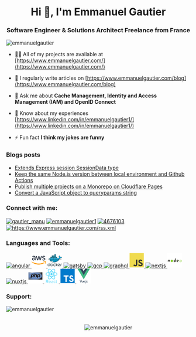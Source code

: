<h1 align="center">Hi 👋, I'm Emmanuel Gautier</h1>
<h3 align="center">Software Engineer & Solutions Architect Freelance from France</h3>

<p align="left"> <img src="https://komarev.com/ghpvc/?username=emmanuelgautier&label=Profile%20views&color=0e75b6&style=flat" alt="emmanuelgautier" /> </p>

- 👨‍💻 All of my projects are available at [https://www.emmanuelgautier.com/](https://www.emmanuelgautier.com/)

- 📝 I regularly write articles on [https://www.emmanuelgautier.com/blog](https://www.emmanuelgautier.com/blog)

- 💬 Ask me about **Cache Management, Identity and Access Management (IAM) and OpenID Connect**

- 📄 Know about my experiences [https://www.linkedin.com/in/emmanuelgautier1/](https://www.linkedin.com/in/emmanuelgautier1/)

- ⚡ Fun fact **I think my jokes are funny**

### Blogs posts
<!-- BLOG-POST-LIST:START -->
- [Extends Express session SessionData type](https://www.emmanuelgautier.com/blog/extends-expressjs-session-typescript-sessiondata)
- [Keep the same Node.js version between local environment and Github Actions](https://www.emmanuelgautier.com/blog/keep-node-version-github-actions-local-development)
- [Publish multiple projects on a Monorepo on Cloudflare Pages](https://www.emmanuelgautier.com/blog/monorepo-publish-with-cloudflare-pages)
- [Convert a JavaScript object to queryparams string](https://www.emmanuelgautier.com/blog/convert-object-to-querystring)
<!-- BLOG-POST-LIST:END -->

<h3 align="left">Connect with me:</h3>
<p align="left">
<a href="https://twitter.com/gautier_manu" target="blank"><img align="center" src="https://raw.githubusercontent.com/rahuldkjain/github-profile-readme-generator/master/src/images/icons/Social/twitter.svg" alt="gautier_manu" height="30" width="40" /></a>
<a href="https://linkedin.com/in/emmanuelgautier1" target="blank"><img align="center" src="https://raw.githubusercontent.com/rahuldkjain/github-profile-readme-generator/master/src/images/icons/Social/linked-in-alt.svg" alt="emmanuelgautier1" height="30" width="40" /></a>
<a href="https://stackoverflow.com/users/4676103" target="blank"><img align="center" src="https://raw.githubusercontent.com/rahuldkjain/github-profile-readme-generator/master/src/images/icons/Social/stack-overflow.svg" alt="4676103" height="30" width="40" /></a>
<a href="https://www.emmanuelgautier.com/rss.xml" target="blank"><img align="center" src="https://raw.githubusercontent.com/rahuldkjain/github-profile-readme-generator/master/src/images/icons/Social/rss.svg" alt="https://www.emmanuelgautier.com/rss.xml" height="30" width="40" /></a>
</p>

<h3 align="left">Languages and Tools:</h3>
<p align="left"> <a href="https://angular.io" target="_blank" rel="noreferrer"> <img src="https://angular.io/assets/images/logos/angular/angular.svg" alt="angular" width="40" height="40"/> </a> <a href="https://aws.amazon.com" target="_blank" rel="noreferrer"> <img src="https://raw.githubusercontent.com/devicons/devicon/master/icons/amazonwebservices/amazonwebservices-original-wordmark.svg" alt="aws" width="40" height="40"/> </a> <a href="https://www.docker.com/" target="_blank" rel="noreferrer"> <img src="https://raw.githubusercontent.com/devicons/devicon/master/icons/docker/docker-original-wordmark.svg" alt="docker" width="40" height="40"/> </a> <a href="https://www.gatsbyjs.com/" target="_blank" rel="noreferrer"> <img src="https://www.vectorlogo.zone/logos/gatsbyjs/gatsbyjs-icon.svg" alt="gatsby" width="40" height="40"/> </a> <a href="https://cloud.google.com" target="_blank" rel="noreferrer"> <img src="https://www.vectorlogo.zone/logos/google_cloud/google_cloud-icon.svg" alt="gcp" width="40" height="40"/> </a> <a href="https://graphql.org" target="_blank" rel="noreferrer"> <img src="https://www.vectorlogo.zone/logos/graphql/graphql-icon.svg" alt="graphql" width="40" height="40"/> </a> <a href="https://developer.mozilla.org/en-US/docs/Web/JavaScript" target="_blank" rel="noreferrer"> <img src="https://raw.githubusercontent.com/devicons/devicon/master/icons/javascript/javascript-original.svg" alt="javascript" width="40" height="40"/> </a> <a href="https://nextjs.org/" target="_blank" rel="noreferrer"> <img src="https://cdn.worldvectorlogo.com/logos/nextjs-2.svg" alt="nextjs" width="40" height="40"/> </a> <a href="https://nodejs.org" target="_blank" rel="noreferrer"> <img src="https://raw.githubusercontent.com/devicons/devicon/master/icons/nodejs/nodejs-original-wordmark.svg" alt="nodejs" width="40" height="40"/> </a> <a href="https://nuxtjs.org/" target="_blank" rel="noreferrer"> <img src="https://www.vectorlogo.zone/logos/nuxtjs/nuxtjs-icon.svg" alt="nuxtjs" width="40" height="40"/> </a> <a href="https://www.php.net" target="_blank" rel="noreferrer"> <img src="https://raw.githubusercontent.com/devicons/devicon/master/icons/php/php-original.svg" alt="php" width="40" height="40"/> </a> <a href="https://reactjs.org/" target="_blank" rel="noreferrer"> <img src="https://raw.githubusercontent.com/devicons/devicon/master/icons/react/react-original-wordmark.svg" alt="react" width="40" height="40"/> </a> <a href="https://www.typescriptlang.org/" target="_blank" rel="noreferrer"> <img src="https://raw.githubusercontent.com/devicons/devicon/master/icons/typescript/typescript-original.svg" alt="typescript" width="40" height="40"/> </a> <a href="https://vuejs.org/" target="_blank" rel="noreferrer"> <img src="https://raw.githubusercontent.com/devicons/devicon/master/icons/vuejs/vuejs-original-wordmark.svg" alt="vuejs" width="40" height="40"/> </a> </p>

<h3 align="left">Support:</h3>
<p><a href="https://www.buymeacoffee.com/emmanuelgautier"> <img align="left" src="https://cdn.buymeacoffee.com/buttons/v2/default-yellow.png" height="50" width="210" alt="emmanuelgautier" /></a></p><br><br>

<p>&nbsp;<img align="center" src="https://github-readme-stats.vercel.app/api?username=emmanuelgautier&show_icons=true&locale=en&count_private=true" alt="emmanuelgautier" /></p>
